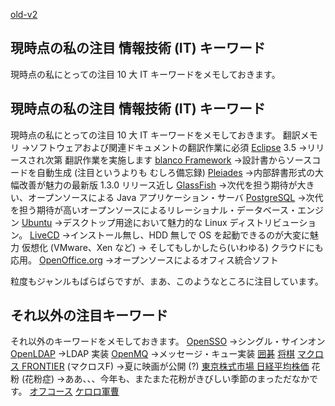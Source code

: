 [old-v2](ig090308-orig.html)

## 現時点の私の注目 情報技術 (IT) キーワード

現時点の私にとっての注目 10 大 IT キーワードをメモしておきます。






## 現時点の私の注目 情報技術 (IT) キーワード


現時点の私にとっての注目 10 大 IT キーワードをメモしておきます。
翻訳メモリ
  →ソフトウェアおよび関連ドキュメントの翻訳作業に必須
  [Eclipse](http://www.igapyon.jp/igapyon/diary/keyword/eclipse.html) 3.5
  →リリースされ次第 翻訳作業を実施します
  [blanco Framework](http://www.igapyon.jp/blanco/blanco.ja.html)
  →設計書からソースコードを自動生成 (注目というよりも むしろ備忘録)
  [Pleiades](http://mergedoc.sourceforge.jp/pleiades.html)
  →内部辞書形式の大幅改善が魅力の最新版 1.3.0 リリース近し
  [GlassFish](http://www.igapyon.jp/igapyon/diary/keyword/glassfish.html)
  →次代を担う期待が大きい、オープンソースによる Java アプリケーション・サーバ
  [PostgreSQL](http://www.postgresql.jp/)
  →次代を担う期待が高いオープンソースによるリレーショナル・データベース・エンジン
  [Ubuntu](http://www.igapyon.jp/igapyon/diary/keyword/ubuntu.html)
  →デスクトップ用途において魅力的な Linux ディストリビューション。
  [LiveCD](http://www.igapyon.jp/igapyon/diary/keyword/livecd.html)
  →インストール無し、HDD 無しで OS を起動できるのが大変に魅力
  仮想化 (VMware、Xen など)
  → そしてもしかしたら(いわゆる) クラウドにも応用。
  [OpenOffice.org](http://ja.openoffice.org/)
  →オープンソースによるオフィス統合ソフト



粒度もジャンルもばらばらですが、まあ、このようなところに注目しています。

## それ以外の注目キーワード


それ以外のキーワードをメモしておきます。
[OpenSSO](https://opensso.dev.java.net/ja/)
  →シングル・サインオン
  [OpenLDAP](http://www.openldap.org/)
  →LDAP 実装
  [OpenMQ](https://mq.dev.java.net/)
  →メッセージ・キュー実装
  [囲碁](http://www.igapyon.jp/igapyon/diary/keyword/go.html)
  [将棋](http://www.igapyon.jp/igapyon/diary/keyword/shogi.html)
  [マクロス FRONTIER](http://www.macrossf.com/) (マクロスF)
  →夏に映画が公開 (?)
  [東京株式市場 日経平均株価](http://markets.nikkei.co.jp/kokunai/)
  花粉 (花粉症)
  →ああ、、、今年も、またまた花粉がきびしい季節のまっただなかです。
  [オフコース](http://www.emimusic.jp/offcourse/)
  [ケロロ軍曹](http://www.sunrise-inc.co.jp/keroro/)